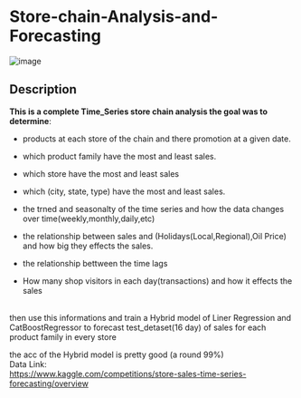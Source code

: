 # Store-chain-Analysis-and-Forecasting
![image](https://user-images.githubusercontent.com/94745919/236902695-59ba29d7-0e95-4cc1-b6a6-525928ea0142.png)

## Description 
**This is a complete Time_Series store chain analysis the goal was to determine**:

* products at each store of the chain and there promotion at a given date.

* which product family have the most and least sales.

* which store have the most and least sales

* which (city, state, type) have the most and least sales. 

* the trned and seasonalty of the time series and how the data changes over time(weekly,monthly,daily,etc)

* the relationship between sales and (Holidays(Local,Regional),Oil Price) and how big they effects the sales.
* the relationship bettween the time lags  

* How many shop visitors in each day(transactions) and how it effects the sales 
<br/>
then use this informations and train a Hybrid model of Liner Regression and CatBoostRegressor to forecast test_detaset(16 day) of sales for each product family in every store

the acc of the Hybrid model is pretty good (a round 99%)
<br/>
Data Link: 
<br/>
https://www.kaggle.com/competitions/store-sales-time-series-forecasting/overview
